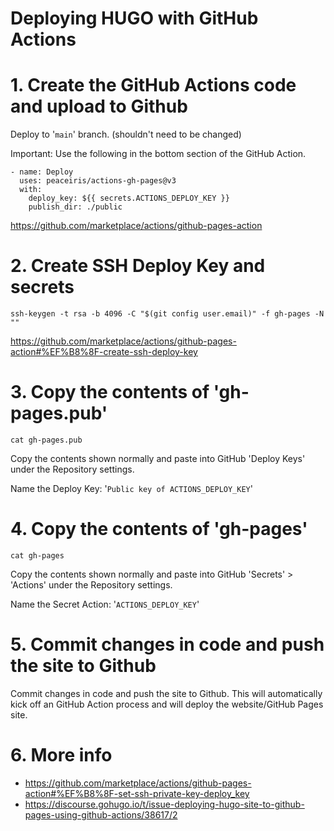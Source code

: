 # Deploying HUGO with GitHub Actions

# 1. Create the GitHub Actions code and upload to Github

Deploy to '`main`' branch. (shouldn't need to be changed)

Important: Use the following in the bottom section of the GitHub Action.

```
- name: Deploy
  uses: peaceiris/actions-gh-pages@v3
  with:
    deploy_key: ${{ secrets.ACTIONS_DEPLOY_KEY }}
    publish_dir: ./public
```

https://github.com/marketplace/actions/github-pages-action

# 2. Create SSH Deploy Key and secrets

`ssh-keygen -t rsa -b 4096 -C "$(git config user.email)" -f gh-pages -N ""`

https://github.com/marketplace/actions/github-pages-action#%EF%B8%8F-create-ssh-deploy-key

# 3. Copy the contents of 'gh-pages.pub'

`cat gh-pages.pub`

Copy the contents shown normally and paste into GitHub 'Deploy Keys' under the Repository settings.

Name the Deploy Key: '`Public key of ACTIONS_DEPLOY_KEY`'

# 4. Copy the contents of 'gh-pages'

`cat gh-pages`

Copy the contents shown normally and paste into GitHub 'Secrets' > 'Actions' under the Repository settings.

Name the Secret Action: '`ACTIONS_DEPLOY_KEY`'

# 5. Commit changes in code and push the site to Github

Commit changes in code and push the site to Github. This will automatically kick off an GitHub Action process and will deploy the website/GitHub Pages site.

# 6. More info

- https://github.com/marketplace/actions/github-pages-action#%EF%B8%8F-set-ssh-private-key-deploy_key
- https://discourse.gohugo.io/t/issue-deploying-hugo-site-to-github-pages-using-github-actions/38617/2
